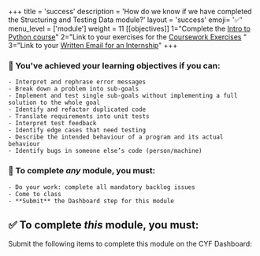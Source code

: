 +++
title = 'success'
description = 'How do we know if we have completed the Structuring and Testing Data module?'
layout = 'success'
emoji= '✅'
menu_level = ['module']
weight = 11
[[objectives]]
1="Complete the [Intro to Python course](https://github.com/CodeYourFuture/Module-Structuring-and-Testing-Data/issues/21)"
2="Link to your exercises for the [Coursework Exercises](https://github.com/CodeYourFuture/Module-Structuring-and-Testing-Data/issues/6) "
3="Link to your [Written Email for an Internship](https://github.com/CodeYourFuture/Module-Structuring-and-Testing-Data/issues/20)"
+++

### 🎯 You've achieved your learning objectives if you can:

```objectives
- Interpret and rephrase error messages
- Break down a problem into sub-goals
- Implement and test single sub-goals without implementing a full solution to the whole goal
- Identify and refactor duplicated code
- Translate requirements into unit tests
- Interpret test feedback
- Identify edge cases that need testing
- Describe the intended behaviour of a program and its actual behaviour
- Identify bugs in someone else’s code (person/machine)
```

### 💯 To complete _any_ module, you must:

```objectives
- Do your work: complete all mandatory backlog issues
- Come to class
- **Submit** the Dashboard step for this module
```

## ✅ To complete _this_ module, you must:

Submit the following items to complete this module on the CYF Dashboard:
